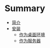 # Summary

* [简介](README.md)
* [安装](install.md)
    * [作为桌面环境](install-as-desktop.md)
    * [作为服务器](install-as-server.md)


